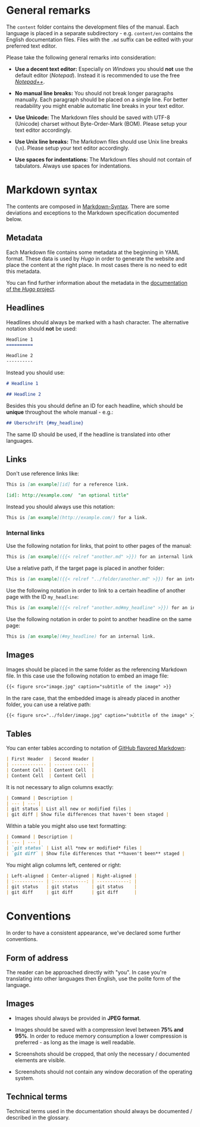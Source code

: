 # General remarks

The `content` folder contains the development files of the manual. Each language is placed in a separate subdirectory - e.g. `content/en` contains the English documentation files. Files with the `.md` suffix can be edited with your preferred text editor.

Please take the following general remarks into consideration: 

-   **Use a decent text editor:** Especially on *Windows* you should **not** use the default editor (*Notepad*). Instead it is recommended to use the free [*Notepad++*](https://notepad-plus-plus.org/).

-   **No manual line breaks:** You should not break longer paragraphs manually. Each paragraph should be placed on a single line. For better readability you might enable automatic line breaks in your text editor.

-   **Use Unicode:** The Markdown files should be saved with UTF-8 (Unicode) charset without Byte-Order-Mark (BOM). Please setup your text editor accordingly.

-   **Use Unix line breaks:** The Markdown files should use Unix line breaks (`\n`). Please setup your text editor accordingly.

-   **Use spaces for indentations:** The Markdown files should not contain of tabulators. Always use spaces for indentations.


# Markdown syntax

The contents are composed in [Markdown-Syntax](https://daringfireball.net/projects/markdown/). There are some deviations and exceptions to the Markdown specification documented below.


## Metadata

Each Markdown file contains some metadata at the beginning in YAML format. These data is used by *Hugo* in order to generate the website and place the content at the right place. In most cases there is no need to edit this metadata.

You can find further information about the metadata in the [documentation of the *Hugo* project](https://gohugo.io/content-management/front-matter/).


## Headlines

Headlines should always be marked with a hash character. The alternative notation should **not** be used:

```md
Headline 1
==========

Headline 2
----------
```

Instead you should use:

```md
# Headline 1

## Headline 2
```

Besides this you should define an ID for each headline, which should be **unique** throughout the whole manual - e.g.:

```md
## Überschrift {#my_headline}
```

The same ID should be used, if the headline is translated into other languages.


## Links

Don't use reference links like:

```md
This is [an example][id] for a reference link.

[id]: http://example.com/  "an optional title"
```

Instead you should always use this notation:

```md
This is [an example](http://example.com/) for a link.
```


### Internal links

Use the following notation for links, that point to other pages of the manual:

```md
This is [an example]({{< relref "another.md" >}}) for an internal link.
```

Use a relative path, if the target page is placed in another folder:

```md
This is [an example]({{< relref "../folder/another.md" >}}) for an internal link.
```

Use the following notation in order to link to a certain headline of another page with the ID `my_headline`:

```md
This is [an example]({{< relref "another.md#my_headline" >}}) for an internal link.
```

Use the following notation in order to point to another headline on the same page:

```md
This is [an example](#my_headline) for an internal link.
```


## Images

Images should be placed in the same folder as the referencing Markdown file. In this case use the following notation to embed an image file:

```md
{{< figure src="image.jpg" caption="subtitle of the image" >}}
``` 

In the rare case, that the embedded image is already placed in another folder, you can use a relative path: 

```md
{{< figure src="../folder/image.jpg" caption="subtitle of the image" >}}
``` 


## Tables

You can enter tables according to notation of [GitHub flavored Markdown](https://help.github.com/articles/organizing-information-with-tables/): 

```md
| First Header  | Second Header |
| ------------- | ------------- |
| Content Cell  | Content Cell  |
| Content Cell  | Content Cell  |
```

It is not necessary to align columns exactly:

```md
| Command | Description |
| --- | --- |
| git status | List all new or modified files |
| git diff | Show file differences that haven't been staged |
```

Within a table you might also use text formatting:

```md
| Command | Description |
| --- | --- |
| `git status` | List all *new or modified* files |
| `git diff` | Show file differences that **haven't been** staged |
```

You might align columns left, centered or right:

```md
| Left-aligned | Center-aligned | Right-aligned |
| :----------- | :------------: | ------------: |
| git status   | git status     | git status    |
| git diff     | git diff       | git diff      |
```


# Conventions

In order to have a consistent appearance, we've declared some further conventions.


## Form of address

The reader can be approached directly with "you". In case you're translating into other languages then English, use the polite form of the language.


## Images

-   Images should always be provided in **JPEG format**.

-   Images should be saved with a compression level between **75% and 95%**. In order to reduce memory consumption a lower compression is preferred - as long as the image is well readable.

-   Screenshots should be cropped, that only the necessary / documented elements are visible.  

-   Screenshots should not contain any window decoration of the operating system. 


## Technical terms

Technical terms used in the documentation should always be documented / described in the glossary.
